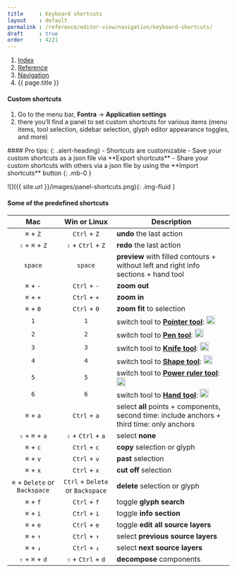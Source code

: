 ```yaml
---
title     : Keyboard shortcuts
layout    : default
permalink : /reference/editor-view/navigation/keyboard-shortcuts/
draft     : true
order     : 4221
---
```


<nav aria-label="breadcrumb">
  <ol class="breadcrumb small">
    <li class="breadcrumb-item"><a href="{{ site.url }}">Index</a></li>
    <li class="breadcrumb-item"><a href="{{ site.url }}/reference">Reference</a></li>
    <li class="breadcrumb-item"><a href="{{ site.url }}/reference/navigation">Navigation</a></li>
    <li class="breadcrumb-item active" aria-current="page">{{ page.title }}</li>
  </ol>
</nav>

#### Custom shortcuts
1. Go to the menu bar, **Fontra** -> **Application settings**
2. there you’ll find a panel to set custom shortcuts for various items (menu items, tool selection, sidebar selection, glyph editor appearance toggles, and more)

<div class="alert alert-primary mt-3" role="alert" markdown='1'>
#### Pro tips: 
{: .alert-heading}
- Shortcuts are customizable
- Save your custom shortcuts as a json file via **Export shortcuts**
- Share your custom shortcuts with others via a json file by using the **Import shortcuts** button
{: .mb-0 }
</div>

![]({{ site.url }}/images/panel-shortcuts.png){: .img-fluid }

#### Some of the predefined shortcuts

| Mac | Win or Linux | Description |
| :---: | :---: | --- |
| `⌘` + `Z` | `Ctrl` + `Z` | **undo** the last action |
| `⇧` + `⌘` + `Z` | `⇧` + `Ctrl` + `Z` | **redo** the last action  |
| `space` | `space` | **preview** with filled contours + without left and right info sections + hand tool |
| `⌘` + `-` | `Ctrl` + `-` | **zoom out** |
| `⌘` + `+` | `Ctrl` + `+` | **zoom in** |
| `⌘` + `0` | `Ctrl` + `0` | **zoom fit** to selection |
| `1` | `1` | switch tool to <a href='{{ site.url }}/reference/tools/pointer'>**Pointer tool**</a>: <img height="20" src="{{ site.url }}/images/icons/pointer.svg"> |
| `2` | `2` | switch tool to <a href='{{ site.url }}/reference/tools/pen'>**Pen tool**</a>: <img height="20" src="{{ site.url }}/images/icons/pointeradd.svg"> |
| `3` | `3` | switch tool to <a href='{{ site.url }}/reference/tools/knife'>**Knife tool**</a>: <img height="20" src="{{ site.url }}/images/icons/slice.svg"> |
| `4` | `4` | switch tool to <a href='{{ site.url }}/reference/tools/shapes'>**Shape tool**</a>: <img height="20" src="{{ site.url }}/images/icons/square-plus-2.svg"> |
| `5` | `5` | switch tool to <a href='{{ site.url }}/reference/tools/ruler'>**Power ruler tool**</a>: <img height="20" src="{{ site.url }}/images/icons/ruler.svg"> |
| `6` | `6` | switch tool to <a href='{{ site.url }}/reference/tools/hand'>**Hand tool**</a>: <img height="20" src="{{ site.url }}/images/icons/hand.svg"> |
| `⌘` + `a` | `Ctrl` + `a` | select **all** points + components, second time: include anchors + third time: only anchors |
| `⇧` + `⌘` + `a` | `⇧` + `Ctrl` + `a` | select **none** |
| `⌘` + `c` | `Ctrl` + `c` | **copy** selection or glyph |
| `⌘` + `v` | `Ctrl` + `v` | **past** selection |
| `⌘` + `x` | `Ctrl` + `x` | **cut off** selection |
| `⌘` + `Delete` or `Backspace` | `Ctrl` + `Delete` or `Backspace` | **delete** selection or glyph |
| `⌘` + `f` | `Ctrl` + `f` | toggle **glyph search** |
| `⌘` + `i` | `Ctrl` + `i` | toggle **info section** |
| `⌘` + `e` | `Ctrl` + `e` | toggle **edit all source layers** |
| `⌘` + `↑` | `Ctrl` + `↑` | select **previous source layers** |
| `⌘` + `↓` | `Ctrl` + `↓` | select **next source layers** |
| `⇧` + `⌘` + `d` | `⇧` + `Ctrl` + `d` | **decompose** components |



[Fontra Pak]: http://github.com/fontra/fontra-pak
[build Fontra from source]: ../building-fontra-from-source
[GitHub]: http://github.com
[Actions]: http://github.com/fontra/fontra-pak/actions

